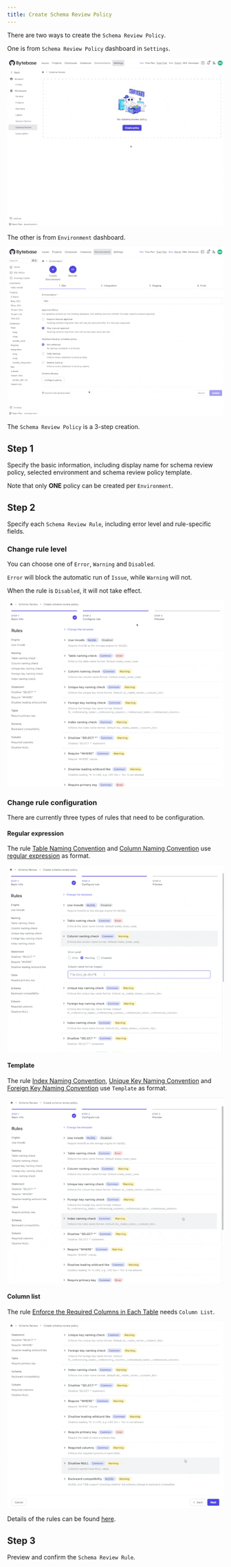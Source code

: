 ```yaml
---
title: Create Schema Review Policy
---
```


There are two ways to create the `Schema Review Policy`.

One is from `Schema Review Policy` dashboard in `Settings`.

![schema-review-create-from-policy-dashboard](/static/docs-assets/schema-review-create-from-policy-dashboard.gif)

The other is from `Environment` dashboard.

![schema-review-create-from-environment-dashboard](/static/docs-assets/schema-review-create-from-environment-dashboard.gif)

The `Schema Review Policy` is a 3-step creation.

## Step 1

Specify the basic information, including display name for schema review policy, selected environment and schema review policy template.

<hint-block type="info">

Note that only **ONE** policy can be created per `Environment`.

</hint-block>

## Step 2


Specify each `Schema Review Rule`, including error level and rule-specific fields. 

### Change rule level

You can choose one of `Error`, `Warning` and `Disabled`. 

`Error` will block the automatic run of `Issue`, while `Warning` will not.

When the rule is `Disabled`, it will not take effect.

![schema-review-change-rule-level](/static/docs-assets/schema-review-change-rule-level.gif)

### Change rule configuration

There are currently three types of rules that need to be configuration.

#### Regular expression

The rule [Table Naming Convention](/docs/features/schema-review/naming-table) and [Column Naming Convention](/docs/features/schema-review/naming-column) use [regular expression](https://en.wikipedia.org/wiki/Regular_expression) as format.

![schema-review-change-regex](/static/docs-assets/schema-review-change-regex.gif)

#### Template

The rule [Index Naming Convention](/docs/features/schema-review/naming-index-idx), [Unique Key Naming Convention](/docs/features/schema-review/naming-index-uk) and [Foreign Key Naming Convention](/docs/features/schema-review/naming-index-fk) use `Template` as format.

![schema-review-change-template](/static/docs-assets/schema-review-change-template.gif)

#### Column list

The rule [Enforce the Required Columns in Each Table](/docs/features/schema-review/column-required) needs `Column List`.

![schema-review-change-column-list](/static/docs-assets/schema-review-change-column-list.gif)

Details of the rules can be found [here](/docs/features/schema-review/overview).

## Step 3

Preview and confirm the `Schema Review Rule`.